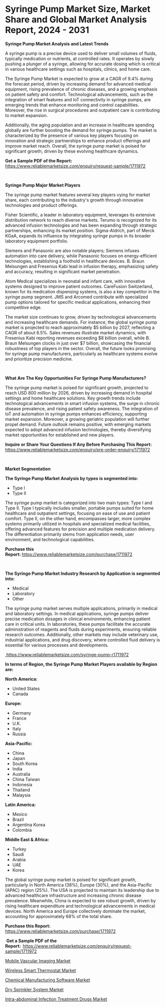 <p><h1>Syringe Pump Market Size, Market Share and Global Market Analysis Report, 2024 - 2031</h1></p><p><strong>Syringe Pump Market Analysis and Latest Trends</strong></p>
<p><p>A syringe pump is a precise device used to deliver small volumes of fluids, typically medication or nutrients, at controlled rates. It operates by slowly pushing a plunger of a syringe, allowing for accurate dosing which is critical in various healthcare settings such as hospitals, clinics, and home care.</p><p>The Syringe Pump Market is expected to grow at a CAGR of 9.4% during the forecast period, driven by increasing demand for advanced medical equipment, rising prevalence of chronic diseases, and a growing emphasis on patient safety and comfort. Technological advancements, such as the integration of smart features and IoT connectivity in syringe pumps, are emerging trends that enhance monitoring and control capabilities. Moreover, the rise in surgical procedures and outpatient care is contributing to market expansion.</p><p>Additionally, the aging population and an increase in healthcare spending globally are further boosting the demand for syringe pumps. The market is characterized by the presence of various key players focusing on innovation and strategic partnerships to enhance product offerings and improve market reach. Overall, the syringe pump market is poised for significant growth, driven by these evolving healthcare dynamics.</p></p>
<p><strong>Get a Sample PDF of the Report:&nbsp;</strong> <a href="https://www.reliablemarketsize.com/enquiry/request-sample/1711972?utm_campaign=1133&utm_medium=2&utm_source=Github&utm_content=ia&utm_term=22102024&utm_id=syringe-pump">https://www.reliablemarketsize.com/enquiry/request-sample/1711972</a></p>
<p>&nbsp;</p>
<p><strong>Syringe Pump Major Market Players</strong></p>
<p><p>The syringe pump market features several key players vying for market share, each contributing to the industry's growth through innovative technologies and product offerings. </p><p>Fisher Scientific, a leader in laboratory equipment, leverages its extensive distribution network to reach diverse markets. Terumo is recognized for its advanced infusion technologies and has been expanding through strategic partnerships, enhancing its market position. Sigma-Aldrich, part of Merck KGaA, expands its influence by integrating syringe pumps in its broader laboratory equipment portfolio. </p><p>Siemens and Panasonic are also notable players; Siemens infuses automation into care delivery, while Panasonic focuses on energy-efficient technologies, establishing a foothold in healthcare devices. B. Braun Melsungen and Fresenius Kabi lead in infusion therapy, emphasizing safety and accuracy, resulting in significant market penetration.</p><p>Atom Medical specializes in neonatal and infant care, with innovative systems designed to improve patient outcomes. CareFusion Switzerland, known for its medication dispensing systems, is also a key competitor in the syringe pump segment. JMS and Arcomed contribute with specialized pump options tailored for specific medical applications, enhancing their competitive edge.</p><p>The market size continues to grow, driven by technological advancements and increasing healthcare demands. For instance, the global syringe pump market is projected to reach approximately $5 billion by 2027, reflecting a CAGR of about 6.5%. Sales revenues illustrate market dynamics, with Fresenius Kabi reporting revenues exceeding $8 billion overall, while B. Braun Melsungen clocks in just over $7 billion, showcasing the financial robustness of top players in the sector. Overall, the future looks promising for syringe pump manufacturers, particularly as healthcare systems evolve and prioritize precision medicine.</p></p>
<p>&nbsp;</p>
<p><strong>What Are The Key Opportunities For Syringe Pump Manufacturers?</strong></p>
<p><p>The syringe pump market is poised for significant growth, projected to reach USD 800 million by 2026, driven by increasing demand in hospital settings and home healthcare solutions. Key growth trends include technological advancements in smart infusion systems, the surge in chronic disease prevalence, and rising patient safety awareness. The integration of IoT and automation in syringe pumps enhances efficiency, supporting market expansion. Moreover, a growing geriatric population will further propel demand. Future outlook remains positive, with emerging markets expected to adopt advanced infusion technologies, thereby diversifying market opportunities for established and new players.</p></p>
<p><strong>Inquire or Share Your Questions If Any Before Purchasing This Report:</strong> <a href="https://www.reliablemarketsize.com/enquiry/pre-order-enquiry/1711972?utm_campaign=1133&utm_medium=2&utm_source=Github&utm_content=ia&utm_term=22102024&utm_id=syringe-pump">https://www.reliablemarketsize.com/enquiry/pre-order-enquiry/1711972</a></p>
<p>&nbsp;</p>
<p><strong>Market Segmentation</strong></p>
<p><strong>The Syringe Pump Market Analysis by types is segmented into:</strong></p>
<p><ul><li>Type I</li><li>Type II</li></ul></p>
<p><p>The syringe pump market is categorized into two main types: Type I and Type II. Type I typically includes smaller, portable pumps suited for home healthcare and outpatient settings, focusing on ease of use and patient comfort. Type II, on the other hand, encompasses larger, more complex systems primarily utilized in hospitals and specialized medical facilities, offering advanced features for precision and multiple medication delivery. The differentiation primarily stems from application needs, user environment, and technological capabilities.</p></p>
<p><strong>Purchase this Report:&nbsp;</strong><a href="https://www.reliablemarketsize.com/purchase/1711972?utm_campaign=1133&utm_medium=2&utm_source=Github&utm_content=ia&utm_term=22102024&utm_id=syringe-pump">https://www.reliablemarketsize.com/purchase/1711972</a></p>
<p>&nbsp;</p>
<p><strong>The Syringe Pump Market Industry Research by Application is segmented into:</strong></p>
<p><ul><li>Medical</li><li>Laboratory</li><li>Other</li></ul></p>
<p><p>The syringe pump market serves multiple applications, primarily in medical and laboratory settings. In medical applications, syringe pumps deliver precise medication dosages in clinical environments, enhancing patient care in critical units. In laboratories, these pumps facilitate the accurate administration of reagents and fluids during experiments, ensuring reliable research outcomes. Additionally, other markets may include veterinary use, industrial applications, and drug discovery, where controlled fluid delivery is essential for various processes and developments.</p></p>
<p><a href="https://www.reliablemarketsize.com/syringe-pump-r1711972?utm_campaign=1133&utm_medium=2&utm_source=Github&utm_content=ia&utm_term=22102024&utm_id=syringe-pump">&nbsp;https://www.reliablemarketsize.com/syringe-pump-r1711972</a></p>
<p><strong>In terms of Region, the Syringe Pump Market Players available by Region are:</strong></p>
<p>
    <p> <strong> North America: </strong>
        <ul>
            <li>United States</li>
            <li>Canada</li>
        </ul>
        </p> 
    <p> <strong> Europe: </strong>
        <ul>
            <li>Germany</li>
            <li>France</li>
            <li>U.K.</li>
            <li>Italy</li>
            <li>Russia</li>
        </ul>
        </p> 
    <p> <strong> Asia-Pacific: </strong>
        <ul>
            <li>China</li>
            <li>Japan</li>
            <li>South Korea</li>
            <li>India</li>
            <li>Australia</li>
            <li>China Taiwan</li>
            <li>Indonesia</li>
            <li>Thailand</li>
            <li>Malaysia</li>
        </ul>
        </p> 
    <p> <strong> Latin America: </strong>
        <ul>
            <li>Mexico</li>
            <li>Brazil</li>
            <li>Argentina Korea</li>
            <li>Colombia</li>
        </ul>
        </p> 
    <p> <strong> Middle East & Africa: </strong>
        <ul>
            <li>Turkey</li>
            <li>Saudi</li>
            <li>Arabia</li>
            <li>UAE</li>
            <li>Korea</li>
        </ul>
    </p>
    </p>
<p><p>The global syringe pump market is poised for significant growth, particularly in North America (38%), Europe (30%), and the Asia-Pacific (APAC) region (25%). The USA is projected to maintain its leadership due to advanced healthcare infrastructure and increasing chronic disease prevalence. Meanwhile, China is expected to see robust growth, driven by rising healthcare expenditure and technological advancements in medical devices. North America and Europe collectively dominate the market, accounting for approximately 68% of the total share.</p></p>
<p><strong>Purchase this Report: </strong><a href="https://www.reliablemarketsize.com/purchase/1711972?utm_campaign=1133&utm_medium=2&utm_source=Github&utm_content=ia&utm_term=22102024&utm_id=syringe-pump">https://www.reliablemarketsize.com/purchase/1711972</a></p>
<p>&nbsp;<strong>Get a Sample PDF of the Report:&nbsp;&nbsp;</strong><a href="https://www.reliablemarketsize.com/enquiry/request-sample/1711972?utm_campaign=1133&utm_medium=2&utm_source=Github&utm_content=ia&utm_term=22102024&utm_id=syringe-pump">https://www.reliablemarketsize.com/enquiry/request-sample/1711972</a></p>
<p><strong></strong></p>
<p><p><a href="https://www.linkedin.com/pulse/global-mobile-vascular-imaging-market-focus-product-type-dhkme?utm_campaign=1133&utm_medium=2&utm_source=Github&utm_content=ia&utm_term=22102024&utm_id=syringe-pump">Mobile Vascular Imaging Market</a></p><p><a href="https://issuu.com/reportprime-2/docs/wireless-smart-thermostat-market-si_28c601be080b03?utm_campaign=1133&utm_medium=2&utm_source=Github&utm_content=ia&utm_term=22102024&utm_id=syringe-pump">Wireless Smart Thermostat Market</a></p><p><a href="https://github.com/sandygraoj2/Market-Research-Report-List-1/blob/main/chemical-manufacturing-software-market.md?utm_campaign=1133&utm_medium=2&utm_source=Github&utm_content=ia&utm_term=22102024&utm_id=syringe-pump">Chemical Manufacturing Software Market</a></p><p><a href="https://issuu.com/reportprime-2/docs/dry-sprinkler-system-market-size-20_5765da46ad4a33?utm_campaign=1133&utm_medium=2&utm_source=Github&utm_content=ia&utm_term=22102024&utm_id=syringe-pump">Dry Sprinkler System Market</a></p><p><a href="https://www.linkedin.com/pulse/intra-abdominal-infection-treatment-drugs-market-refracting-ohy4c?utm_campaign=1133&utm_medium=2&utm_source=Github&utm_content=ia&utm_term=22102024&utm_id=syringe-pump">Intra-abdominal Infection Treatment Drugs Market</a></p></p>